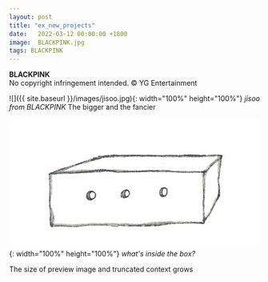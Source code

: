 ```yaml
---
layout: post
title: "ex_new_projects"
date:   2022-03-12 00:00:00 +1800
image:  BLACKPINK.jpg
tags: BLACKPINK
---
```


**BLACKPINK**
<br>
No copyright infringement intended. © YG Entertainment

![]({{ site.baseurl }}/images/jisoo.jpg){: width="100%" height="100%"}
*jisoo from BLACKPINK*
The bigger and the fancier


![](https://github.com/ththJang/oldththJang/blob/main/assets/images/tobereleased.jpg?raw=true){: width="100%" height="100%"}
*what's inside the box?*

The size of preview image and truncated context grows 
